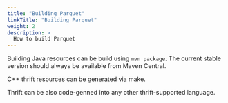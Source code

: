 ```yaml
---
title: "Building Parquet"
linkTitle: "Building Parquet"
weight: 2
description: >
  How to build Parquet
---
```


Building
Java resources can be build using `mvn package`. The current stable version should always be available from Maven Central.

C++ thrift resources can be generated via make.

Thrift can be also code-genned into any other thrift-supported language.
